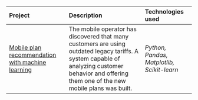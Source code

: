 | Project | Description | Technologies used | 
| :---------------------- | :---------------------- | :---------------------- |
| [Mobile plan recommendation with machine learning](https://github.com/gi-garif/data-science-and-analytics-projects/blob/main/Mobile%20Plan%20Recommendation%20with%20Machine%20Learning.ipynb) | The mobile operator has discovered that many customers are using outdated legacy tariffs. A system capable of analyzing customer behavior and offering them one of the new mobile plans was built.| *Python, Pandas, Matplotlib, Scikit-learn* |